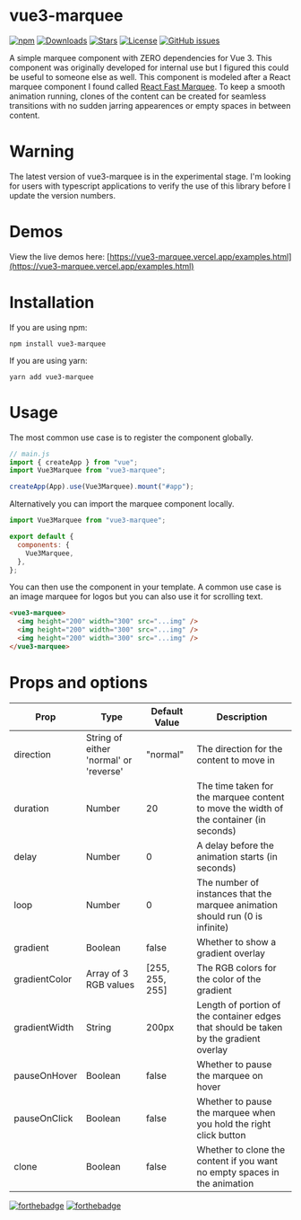 # vue3-marquee

[![npm](https://img.shields.io/npm/v/vue3-marquee)](https://www.npmjs.com/package/vue3-marquee) [![Downloads](https://img.shields.io/npm/dt/vue3-marquee)](https://www.npmjs.com/package/vue3-marquee) [![Stars](https://img.shields.io/github/stars/megasanjay/vue3-marquee.svg?style=flat-square)](https://github.com/megasanjay/vue3-marquee/stargazers) [![License](https://img.shields.io/npm/l/vue3-marquee)](https://github.com/megasanjay/vue3-marquee/blob/main/LICENSE) [![GitHub issues](https://img.shields.io/github/issues/megasanjay/vue3-marquee)](https://github.com/megasanjay/vue3-marquee/issues) 

A simple marquee component with ZERO dependencies for Vue 3. This component was originally developed for internal use but I figured this could be useful to someone else as well. This component is modeled after a React marquee component I found called [React Fast Marquee](https://github.com/justin-chu/react-fast-marquee). To keep a smooth animation running, clones of the content can be created for seamless transitions with no sudden jarring appearences or empty spaces in between content.

# Warning

The latest version of vue3-marquee is in the experimental stage. I'm looking for users with typescript applications to verify the use of this library before I update the version numbers.

# Demos

View the live demos here: [https://vue3-marquee.vercel.app/examples.html](https://vue3-marquee.vercel.app/examples.html)

# Installation

If you are using npm:

```shell
npm install vue3-marquee
```

If you are using yarn:

```shell
yarn add vue3-marquee
```

# Usage

The most common use case is to register the component globally.

```js
// main.js
import { createApp } from "vue";
import Vue3Marquee from "vue3-marquee";

createApp(App).use(Vue3Marquee).mount("#app");
```

Alternatively you can import the marquee component locally.

```js
import Vue3Marquee from "vue3-marquee";

export default {
  components: {
    Vue3Marquee,
  },
};
```

You can then use the component in your template. A common use case is an image marquee for logos but you can also use it for scrolling text.

```html
<vue3-marquee>
  <img height="200" width="300" src="...img" />
  <img height="200" width="300" src="...img" />
  <img height="200" width="300" src="...img" />
</vue3-marquee>
```

# Props and options

| Prop          | Type                                   | Default Value   | Description                                                                            |
| ------------- | -------------------------------------- | --------------- | -------------------------------------------------------------------------------------- |
| direction     | String of either 'normal' or 'reverse' | "normal"        | The direction for the content to move in                                               |
| duration      | Number                                 | 20              | The time taken for the marquee content to move the width of the container (in seconds) |
| delay         | Number                                 | 0               | A delay before the animation starts (in seconds)                                       |
| loop          | Number                                 | 0               | The number of instances that the marquee animation should run (0 is infinite)          |
| gradient      | Boolean                                | false           | Whether to show a gradient overlay                                                     |
| gradientColor | Array of 3 RGB values                  | [255, 255, 255] | The RGB colors for the color of the gradient                                           |
| gradientWidth | String                                 | 200px           | Length of portion of the container edges that should be taken by the gradient overlay  |
| pauseOnHover  | Boolean                                | false           | Whether to pause the marquee on hover                                                  |
| pauseOnClick  | Boolean                                | false           | Whether to pause the marquee when you hold the right click button                      |
| clone         | Boolean                                | false           | Whether to clone the content if you want no empty spaces in the animation              |

[![forthebadge](https://forthebadge.com/images/badges/made-with-vue.svg)](https://forthebadge.com) [![forthebadge](https://forthebadge.com/images/badges/built-with-love.svg)](https://forthebadge.com)
